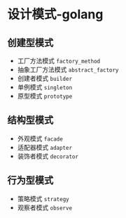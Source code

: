 # 设计模式-golang

## 创建型模式
- 工厂方法模式 `factory_method`
- 抽象工厂方法模式 `abstract_factory`
- 创建者模式 `builder`
- 单例模式 `singleton`
- 原型模式 `prototype`


## 结构型模式
- 外观模式 `facade`
- 适配器模式 `adapter`
- 装饰者模式 `decorator`

## 行为型模式
- 策略模式 `strategy`
- 观察者模式 `observe`
